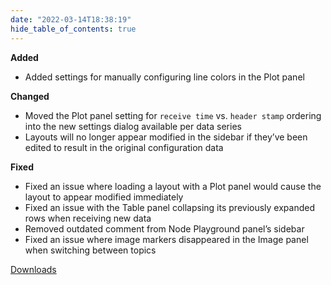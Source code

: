 ```yaml
---
date: "2022-03-14T18:38:19"
hide_table_of_contents: true
---
```

**Added**
- Added settings for manually configuring line colors in the Plot panel

**Changed**
- Moved the Plot panel setting for `receive time` vs. `header stamp` ordering into the new settings dialog available per data series
- Layouts will no longer appear modified in the sidebar if they’ve been edited to result in the original configuration data

**Fixed**
- Fixed an issue where loading a layout with a Plot panel would cause the layout to appear modified immediately
- Fixed an issue with the Table panel collapsing its previously expanded rows when receiving new data
- Removed outdated comment from Node Playground panel’s sidebar
- Fixed an issue where image markers disappeared in the Image panel when switching between topics

<!-- truncate -->
[Downloads](https://github.com/foxglove/studio/releases/tag/v1.4.0)
